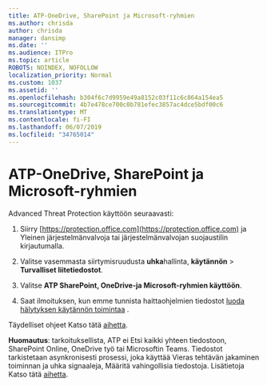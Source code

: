 ```yaml
---
title: ATP-OneDrive, SharePoint ja Microsoft-ryhmien
ms.author: chrisda
author: chrisda
manager: dansimp
ms.date: ''
ms.audience: ITPro
ms.topic: article
ROBOTS: NOINDEX, NOFOLLOW
localization_priority: Normal
ms.custom: 1037
ms.assetid: ''
ms.openlocfilehash: b304f6c7d9959e49a8152c03f11c6c864a154ea5
ms.sourcegitcommit: 4b7e478ce700c0b781efec3857ac4dce5bdf00c6
ms.translationtype: MT
ms.contentlocale: fi-FI
ms.lasthandoff: 06/07/2019
ms.locfileid: "34765014"
---
```

# <a name="atp-for-sharepoint-onedrive-and-microsoft-teams"></a>ATP-OneDrive, SharePoint ja Microsoft-ryhmien

Advanced Threat Protection käyttöön seuraavasti:

1. Siirry [https://protection.office.com](https://protection.office.com) ja Yleinen järjestelmänvalvoja tai järjestelmänvalvojan suojaustilin kirjautumalla.

2. Valitse vasemmasta siirtymisruudusta **uhka**hallinta, **käytännön** \> **Turvalliset liitetiedostot**.

3. Valitse **ATP SharePoint, OneDrive-ja Microsoft-ryhmien käyttöön**.

4. Saat ilmoituksen, kun emme tunnista haittaohjelmien tiedostot [luoda hälytyksen käytännön toimintaa](https://docs.microsoft.com/office365/securitycompliance/create-activity-alerts) .

Täydelliset ohjeet Katso tätä [aihetta](https://docs.microsoft.com/office365/securitycompliance/turn-on-atp-for-spo-odb-and-teams).

**Huomautus**: tarkoituksellista, ATP ei Etsi kaikki yhteen tiedostoon, SharePoint Online, OneDrive työ tai Microsoftin Teams. Tiedostot tarkistetaan asynkronisesti prosessi, joka käyttää Vieras tehtävän jakaminen toiminnan ja uhka signaaleja, Määritä vahingollisia tiedostoja. Lisätietoja Katso tätä [aihetta](https://docs.microsoft.com/office365/securitycompliance/atp-for-spo-odb-and-teams).
